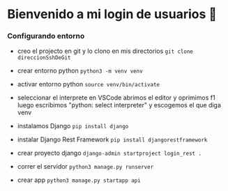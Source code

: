 # Bienvenido a mi login de usuarios 💙
### Configurando entorno
- creo el projecto en git y lo clono en mis directorios
`git clone direccionSshDeGit`


* crear entorno python
`python3 -m venv venv`


* activar entorno python
`source venv/bin/activate`


* seleccionar el interprete en VSCode
abrimos el editor y oprimimos f1 luego escribimos "python: select interpreter" y escogemos el que diga venv


* instalamos Django
`pip install django`


* instalar Django Rest Framework
`pip install djangorestframework`


* crear proyecto django
`django-admin startproject login_rest .`


* correr el servidor
`python3 manage.py runserver`


* crear app
`python3 manage.py startapp api`